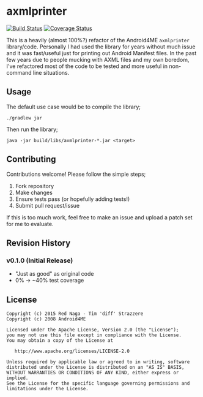 # axmlprinter
[![Build Status](https://travis-ci.org/rednaga/axmlprinter.svg?branch=master)](https://travis-ci.org/rednaga/axmlprinter) [![Coverage Status](https://img.shields.io/coveralls/rednaga/axmlprinter.svg)](https://coveralls.io/r/rednaga/axmlprinter?branch=master)

This is a heavily (almost 100%?) refactor of the Android4ME `axmlprinter` library/code. Personally I
had used the library for years without much issue and it was fast/useful just for printing out Android
Manifest files. In the past few years due to people mucking with AXML files and my own boredom, I've
refactored most of the code to be tested and more useful in non-command line situations.

## Usage
The default use case would be to compile the library;

```./gradlew jar```

Then run the library;

```java -jar build/libs/axmlprinter-*.jar <target>```

## Contributing
Contributions welcome! Please follow the simple steps;

1. Fork repository
2. Make changes
3. Ensure tests pass (or hopefully adding tests!)
4. Submit pull request/issue

If this is too much work, feel free to make an issue and upload a patch set for me to evaluate.

## Revision History
### v0.1.0 (Initial Release)
 - "Just as good" as original code
 - 0% -> ~40% test coverage

## License

    Copyright (c) 2015 Red Naga - Tim 'diff' Strazzere
    Copyright (c) 2008 Android4ME

    Licensed under the Apache License, Version 2.0 (the "License");
    you may not use this file except in compliance with the License.
    You may obtain a copy of the License at

       http://www.apache.org/licenses/LICENSE-2.0

    Unless required by applicable law or agreed to in writing, software
    distributed under the License is distributed on an "AS IS" BASIS,
    WITHOUT WARRANTIES OR CONDITIONS OF ANY KIND, either express or implied.
    See the License for the specific language governing permissions and
    limitations under the License.
